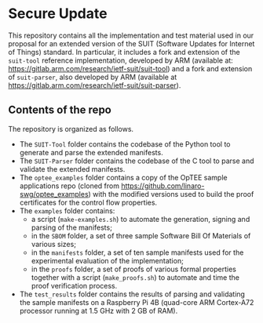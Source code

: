 # Secure Update 

This repository contains all the implementation and test material used in our
proposal for an extended version of the SUIT (Software Updates for Internet of
Things) standard. In particular, it includes a fork and extension of the
`suit-tool` reference implementation, developed by ARM (available at:
https://gitlab.arm.com/research/ietf-suit/suit-tool) and a fork and extension
of `suit-parser`, also developed by ARM (available at
https://gitlab.arm.com/research/ietf-suit/suit-parser). 

## Contents of the repo

The repository is organized as follows.

- The `SUIT-Tool` folder contains the codebase of the Python tool to generate
  and parse the extended manifests.
- The `SUIT-Parser` folder contains the codebase of the C tool to parse and
  validate the extended manifests.
- The `optee_examples` folder contains a copy of the OpTEE sample applications
  repo (cloned from https://github.com/linaro-swg/optee_examples) with the
  modified versions used to build the proof certificates for the control flow
  properties.
- The `examples` folder contains:
    - a script (`make-examples.sh`) to automate the generation, signing and
      parsing of the manifests;
    - in the `SBOM` folder, a set of three sample Software Bill Of Materials
      of various sizes;
    - in the `manifests` folder, a set of ten sample manifests used for the
      experimental evaluation of the implementation;
    - in the `proofs` folder, a set of proofs of various formal properties
      together with a script (`make_proofs.sh`) to automate and time the proof
      verification process.
- The `test_results` folder contains the results of parsing and validating the
  sample manifests on a Raspberry Pi 4B (quad-core ARM Cortex-A72 processor
  running at 1.5 GHz with 2 GB of RAM).

